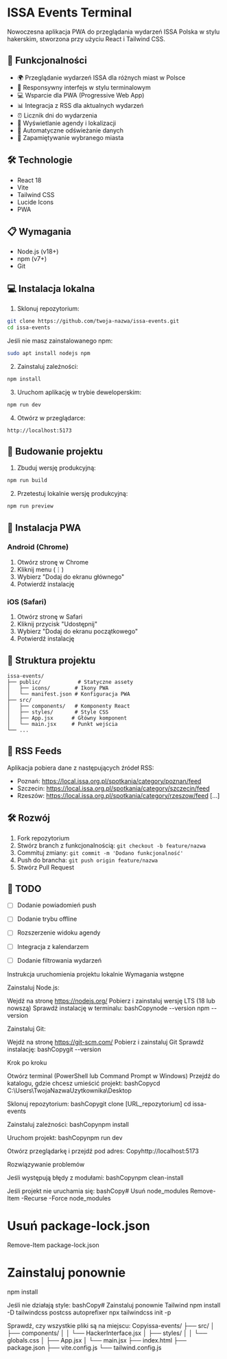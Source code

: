 # ISSA Events Terminal

Nowoczesna aplikacja PWA do przeglądania wydarzeń ISSA Polska w stylu hakerskim, stworzona przy użyciu React i Tailwind CSS.

## 🚀 Funkcjonalności

- 🌍 Przeglądanie wydarzeń ISSA dla różnych miast w Polsce
- 📱 Responsywny interfejs w stylu terminalowym
- 💻 Wsparcie dla PWA (Progressive Web App)
- 📊 Integracja z RSS dla aktualnych wydarzeń
- ⏰ Licznik dni do wydarzenia
- 📝 Wyświetlanie agendy i lokalizacji
- 🔄 Automatyczne odświeżanie danych
- 📍 Zapamiętywanie wybranego miasta

## 🛠️ Technologie

- React 18
- Vite
- Tailwind CSS
- Lucide Icons
- PWA

## 📋 Wymagania

- Node.js (v18+)
- npm (v7+)
- Git

## 💻 Instalacja lokalna

1. Sklonuj repozytorium:
```bash
git clone https://github.com/twoja-nazwa/issa-events.git
cd issa-events
```

Jeśli nie masz zainstalowanego npm: 
```bash
sudo apt install nodejs npm
```

2. Zainstaluj zależności:
```bash
npm install
```

3. Uruchom aplikację w trybie deweloperskim:
```bash
npm run dev
```

4. Otwórz w przeglądarce:
```
http://localhost:5173
```

## 🚀 Budowanie projektu

1. Zbuduj wersję produkcyjną:
```bash
npm run build
```

2. Przetestuj lokalnie wersję produkcyjną:
```bash
npm run preview
```

## 📱 Instalacja PWA

### Android (Chrome)
1. Otwórz stronę w Chrome
2. Kliknij menu (⋮)
3. Wybierz "Dodaj do ekranu głównego"
4. Potwierdź instalację

### iOS (Safari)
1. Otwórz stronę w Safari
2. Kliknij przycisk "Udostępnij"
3. Wybierz "Dodaj do ekranu początkowego"
4. Potwierdź instalację

## 📂 Struktura projektu

```
issa-events/
├── public/            # Statyczne assety
│   ├── icons/        # Ikony PWA
│   └── manifest.json # Konfiguracja PWA
├── src/
│   ├── components/   # Komponenty React
│   ├── styles/       # Style CSS
│   ├── App.jsx      # Główny komponent
│   └── main.jsx     # Punkt wejścia
└── ...
```

## 🔄 RSS Feeds

Aplikacja pobiera dane z następujących źródeł RSS:
- Poznań: https://local.issa.org.pl/spotkania/category/poznan/feed
- Szczecin: https://local.issa.org.pl/spotkania/category/szczecin/feed
- Rzeszów: https://local.issa.org.pl/spotkania/category/rzeszow/feed
[...]

## 🛠️ Rozwój

1. Fork repozytorium
2. Stwórz branch z funkcjonalnością: `git checkout -b feature/nazwa`
3. Commituj zmiany: `git commit -m 'Dodano funkcjonalność'`
4. Push do brancha: `git push origin feature/nazwa`
5. Stwórz Pull Request

## 📝 TODO

- [ ] Dodanie powiadomień push
- [ ] Dodanie trybu offline
- [ ] Rozszerzenie widoku agendy
- [ ] Integracja z kalendarzem
- [ ] Dodanie filtrowania wydarzeń


Instrukcja uruchomienia projektu lokalnie
Wymagania wstępne

Zainstaluj Node.js:

Wejdź na stronę https://nodejs.org/
Pobierz i zainstaluj wersję LTS (18 lub nowszą)
Sprawdź instalację w terminalu:
bashCopynode --version
npm --version



Zainstaluj Git:

Wejdź na stronę https://git-scm.com/
Pobierz i zainstaluj Git
Sprawdź instalację:
bashCopygit --version




Krok po kroku

Otwórz terminal (PowerShell lub Command Prompt w Windows)
Przejdź do katalogu, gdzie chcesz umieścić projekt:
bashCopycd C:\Users\TwojaNazwaUzytkownika\Desktop

Sklonuj repozytorium:
bashCopygit clone [URL_repozytorium]
cd issa-events

Zainstaluj zależności:
bashCopynpm install

Uruchom projekt:
bashCopynpm run dev

Otwórz przeglądarkę i przejdź pod adres:
Copyhttp://localhost:5173


Rozwiązywanie problemów

Jeśli występują błędy z modułami:
bashCopynpm clean-install

Jeśli projekt nie uruchamia się:
bashCopy# Usuń node_modules
Remove-Item -Recurse -Force node_modules
# Usuń package-lock.json
Remove-Item package-lock.json
# Zainstaluj ponownie
npm install

Jeśli nie działają style:
bashCopy# Zainstaluj ponownie Tailwind
npm install -D tailwindcss postcss autoprefixer
npx tailwindcss init -p

Sprawdź, czy wszystkie pliki są na miejscu:
Copyissa-events/
├── src/
│   ├── components/
│   │   └── HackerInterface.jsx
│   ├── styles/
│   │   └── globals.css
│   ├── App.jsx
│   └── main.jsx
├── index.html
├── package.json
├── vite.config.js
└── tailwind.config.js
